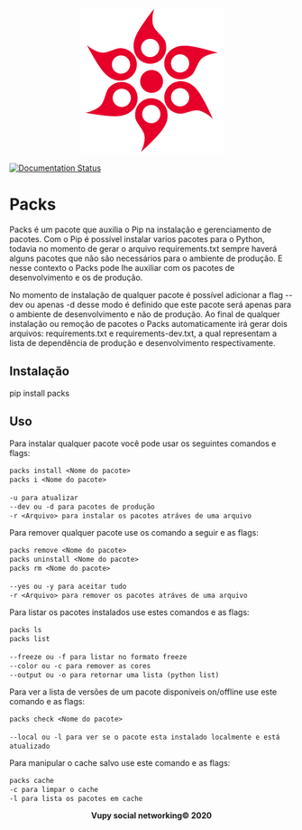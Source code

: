 <p align="center">
    <img src="https://github.com/Vupy/Packs/blob/master/Packs/logo/logo.png" width="256" height="256"/>
</p>

[![Documentation Status](https://readthedocs.org/projects/packs/badge/?version=latest)](https://packs.readthedocs.io/en/latest/?badge=latest)

# Packs

Packs é um pacote que auxilia o Pip na instalação e gerenciamento de pacotes. Com o Pip é possível instalar varios pacotes para o Python, todavia no momento de gerar o arquivo requirements.txt sempre haverá alguns pacotes que não são necessários para o ambiente de produção. E nesse contexto o Packs pode lhe auxiliar com os pacotes de desenvolvimento e os de produção.

No momento de instalação de qualquer pacote é possível adicionar a flag --dev ou apenas -d desse modo é definido que este pacote será apenas para o ambiente de desenvolvimento e não de produção. Ao final de qualquer instalação ou remoção de pacotes o Packs automaticamente irá gerar dois arquivos: requirements.txt e requirements-dev.txt, a qual representam a lista de dependência de produção e desenvolvimento respectivamente.

## Instalação

pip install packs

## Uso 

Para instalar qualquer pacote você pode usar os seguintes comandos e flags:

```
packs install <Nome do pacote>
packs i <Nome do pacote>

-u para atualizar
--dev ou -d para pacotes de produção
-r <Arquivo> para instalar os pacotes atráves de uma arquivo
```

Para remover qualquer pacote use os comando a seguir e as flags:

```
packs remove <Nome do pacote>
packs uninstall <Nome do pacote>
packs rm <Nome do pacote>

--yes ou -y para aceitar tudo
-r <Arquivo> para remover os pacotes atráves de uma arquivo
```

Para listar os pacotes instalados use estes comandos e as flags:

```
packs ls
packs list

--freeze ou -f para listar no formato freeze
--color ou -c para remover as cores
--output ou -o para retornar uma lista (python list)
```

Para ver a lista de versões de um pacote disponíveis on/offline use este comando e as flags:

```
packs check <Nome do pacote>

--local ou -l para ver se o pacote esta instalado localmente e está atualizado
```

Para manipular o cache salvo use este comando e as flags:

```
packs cache
-c para limpar o cache
-l para lista os pacotes em cache
```

<strong>
    <p align="center" style="text-align: center;">Vupy social networking© 2020</p>
</strong>